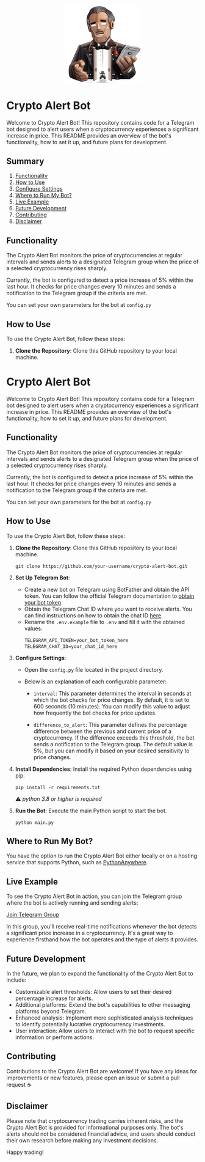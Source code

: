 <!-- Centered Image -->
<p align="center">
  <img src="images/crypto-alert-bot-avatar.png" alt="Crypto Alert Bot Avatar" width="200px">
</p>

# Crypto Alert Bot

Welcome to Crypto Alert Bot! This repository contains code for a Telegram bot designed to alert users when a cryptocurrency experiences a significant increase in price. This README provides an overview of the bot's functionality, how to set it up, and future plans for development.

## Summary

1. [Functionality](#functionality)
2. [How to Use](#how-to-use)
3. [Configure Settings](#configure-settings)
4. [Where to Run My Bot?](#where-to-run-my-bot)
5. [Live Example](#live-example)
6. [Future Development](#future-development)
7. [Contributing](#contributing)
8. [Disclaimer](#disclaimer)

## Functionality

The Crypto Alert Bot monitors the price of cryptocurrencies at regular intervals and sends alerts to a designated Telegram group when the price of a selected cryptocurrency rises sharply.

Currently, the bot is configured to detect a price increase of 5% within the last hour. It checks for price changes every 10 minutes and sends a notification to the Telegram group if the criteria are met.

You can set your own parameters for the bot at `config.py`

## How to Use

To use the Crypto Alert Bot, follow these steps:

1. **Clone the Repository**: Clone this GitHub repository to your local machine.

# Crypto Alert Bot

Welcome to Crypto Alert Bot! This repository contains code for a Telegram bot designed to alert users when a cryptocurrency experiences a significant increase in price. This README provides an overview of the bot's functionality, how to set it up, and future plans for development.

## Functionality

The Crypto Alert Bot monitors the price of cryptocurrencies at regular intervals and sends alerts to a designated Telegram group when the price of a selected cryptocurrency rises sharply.

Currently, the bot is configured to detect a price increase of 5% within the last hour. It checks for price changes every 10 minutes and sends a notification to the Telegram group if the criteria are met.

You can set your own parameters for the bot at `config.py`

## How to Use

To use the Crypto Alert Bot, follow these steps:

1. **Clone the Repository**: Clone this GitHub repository to your local machine.

   ```
   git clone https://github.com/your-username/crypto-alert-bot.git
   ```

2. **Set Up Telegram Bot**:

   - Create a new bot on Telegram using BotFather and obtain the API token. You can follow the official Telegram documentation to [obtain your bot token](https://core.telegram.org/bots/tutorial#obtain-your-bot-token).
   - Obtain the Telegram Chat ID where you want to receive alerts. You can find instructions on how to obtain the chat ID [here](https://stackoverflow.com/questions/32423837/telegram-bot-how-to-get-a-group-chat-id).
   - Rename the `.env.example` file to `.env` and fill it with the obtained values:
     ```
     TELEGRAM_API_TOKEN=your_bot_token_here
     TELEGRAM_CHAT_ID=your_chat_id_here
     ```

3. **Configure Settings**:

   - Open the `config.py` file located in the project directory.
   - Below is an explanation of each configurable parameter:

     - `interval`: This parameter determines the interval in seconds at which the bot checks for price changes. By default, it is set to 600 seconds (10 minutes). You can modify this value to adjust how frequently the bot checks for price updates.

     - `difference_to_alert`: This parameter defines the percentage difference between the previous and current price of a cryptocurrency. If the difference exceeds this threshold, the bot sends a notification to the Telegram group. The default value is 5%, but you can modify it based on your desired sensitivity to price changes.

4. **Install Dependencies**: Install the required Python dependencies using pip.

   ```
   pip install -r requirements.txt
   ```

   ⚠️ _python 3.8 or higher is required_

5. **Run the Bot**: Execute the main Python script to start the bot.

   ```
   python main.py
   ```

## Where to Run My Bot?

You have the option to run the Crypto Alert Bot either locally or on a hosting service that supports Python, such as [PythonAnywhere](https://www.pythonanywhere.com/).

## Live Example

To see the Crypto Alert Bot in action, you can join the Telegram group where the bot is actively running and sending alerts:

[Join Telegram Group](https://t.me/+i_Kpt2lTGmQ3MTRh)

In this group, you'll receive real-time notifications whenever the bot detects a significant price increase in a cryptocurrency. It's a great way to experience firsthand how the bot operates and the type of alerts it provides.

## Future Development

In the future, we plan to expand the functionality of the Crypto Alert Bot to include:

- Customizable alert thresholds: Allow users to set their desired percentage increase for alerts.
- Additional platforms: Extend the bot's capabilities to other messaging platforms beyond Telegram.
- Enhanced analysis: Implement more sophisticated analysis techniques to identify potentially lucrative cryptocurrency investments.
- User interaction: Allow users to interact with the bot to request specific information or perform actions.

## Contributing

Contributions to the Crypto Alert Bot are welcome! If you have any ideas for improvements or new features, please open an issue or submit a pull request ☕

## Disclaimer

Please note that cryptocurrency trading carries inherent risks, and the Crypto Alert Bot is provided for informational purposes only. The bot's alerts should not be considered financial advice, and users should conduct their own research before making any investment decisions.

Happy trading!
